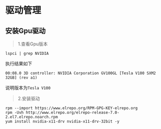 # 驱动管理
## 安装Gpu驱动

> 1.查看Gpu版本

    lspci | grep NVIDIA

执行结果如下

    00:08.0 3D controller: NVIDIA Corporation GV100GL [Tesla V100 SXM2 32GB] (rev a1)

说明版本为`Tesla V100`

> 2.安装驱动

    rpm --import https://www.elrepo.org/RPM-GPG-KEY-elrepo.org
    rpm -Uvh http://www.elrepo.org/elrepo-release-7.0-2.el7.elrepo.noarch.rpm
    yum install nvidia-x11-drv nvidia-x11-drv-32bit -y